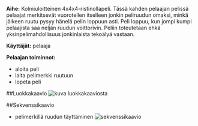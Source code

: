**Aihe:** Kolmiuloitteinen 4x4x4-ristinollapeli. Tässä kahden pelaajan pelissä pelaajat merkitsevät vuorotellen itselleen jonkin 
peliruudun omaksi, minkä jälkeen ruutu pysyy hänelä pelin loppuun asti. Peli loppuu, kun jompi kumpi pelaajista saa neljän ruudun 
voittorivin. Peliin toteutetaan ehkä yksinpelimahdollisuus jonkinlaista tekoälyä vastaan.

**Käyttäjät:** pelaaja

**Pelaajan toiminnot:**
 * aloita peli  
 * laita pelimerkki ruutuun
 * lopeta peli

##Luokkakaavio
![kuva luokkakaaviosta](luokkakaavio4x4x4-ristinolla.png)

##Sekvenssikaavio
 - pelimerkillä ruudun täyttäminen
 ![sekvenssikaavio](SekvenssiKaavio.png)
